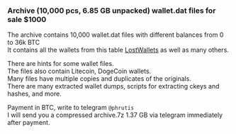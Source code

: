 ### Archive (10,000 pcs, 6.85 GB unpacked) wallet.dat files for sale $1000

The archive contains 10,000 wallet.dat files with different balances from 0 to 36k BTC<br>
It contains all the wallets from this table [LostWallets](https://github.com/phrutis/LostWallets?tab=readme-ov-file#walletdat-addresses-table) as well as many others.

There are hints for some wallet files.<br>
The files also contain Litecoin, DogeCoin wallets.<br>
Many files have multiple copies and duplicates of the originals.<br>
There are many extracted wallet dumps, scripts for extracting ckeys and hashes, and more.

Payment in BTC, write to telegram ```@phrutis``` <br>
I will send you a compressed archive.7z 1.37 GB via telegram immediately after payment.<br>
